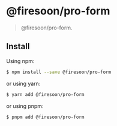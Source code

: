 # @firesoon/pro-form

> @firesoon/pro-form.

## Install

Using npm:

```bash
$ npm install --save @firesoon/pro-form
```

or using yarn:

```bash
$ yarn add @firesoon/pro-form
```

or using pnpm:

```bash
$ pnpm add @firesoon/pro-form
```

